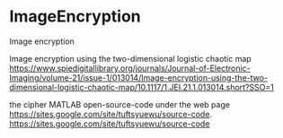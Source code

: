 # ImageEncryption
Image encryption


Image encryption using the two-dimensional logistic chaotic map
https://www.spiedigitallibrary.org/journals/Journal-of-Electronic-Imaging/volume-21/issue-1/013014/Image-encryption-using-the-two-dimensional-logistic-chaotic-map/10.1117/1.JEI.21.1.013014.short?SSO=1

the cipher MATLAB open-source-code under the web page https://sites.google.com/site/tuftsyuewu/source-code.
https://sites.google.com/site/tuftsyuewu/source-code

